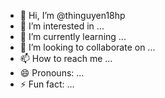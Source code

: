 - 👋 Hi, I’m @thinguyen18hp
- 👀 I’m interested in ...
- 🌱 I’m currently learning ...
- 💞️ I’m looking to collaborate on ...
- 📫 How to reach me ...
- 😄 Pronouns: ...
- ⚡ Fun fact: ...

<!---
thinguyen18hp/thinguyen18hp is a ✨ special ✨ repository because its `README.md` (this file) appears on your GitHub profile.
You can click the Preview link to take a look at your changes.
--->
